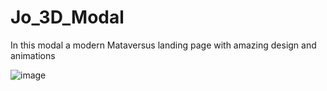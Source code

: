 # Jo_3D_Modal

In this modal a modern Mataversus landing page with amazing design and animations

![image](https://github.com/Shubham996633/Jo_Metaverse/assets/65014926/5e4e0fea-5cb9-4618-b704-bb3cba295895)
